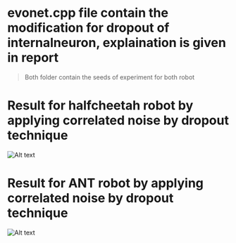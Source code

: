 # evonet.cpp file contain the modification for dropout of internalneuron, explaination is given in report    
> Both folder contain the seeds of experiment for both robot  
## 

# Result for halfcheetah robot by applying correlated noise by dropout technique 
![Alt text](https://github.com/razainno/cognitive_project_final/blob/master/gif/half_cheetah_dropout.gif
"halfcheetah robot movement after dropout internal neuron")

# Result for ANT robot by applying correlated noise by dropout technique  

 ![Alt text](https://github.com/razainno/cognitive_project_final/blob/master/gif/ant_dropout.gif
 "ANT movement after dropout internal neuron")

